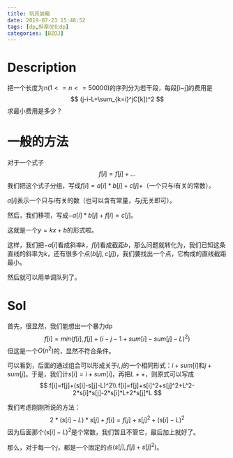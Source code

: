 ```yaml
---
title: 玩具装箱
date: 2019-07-23 15:48:52
tags: [dp,斜率优化dp]
categories: [BZOJ]
---
```


# Description

把一个长度为n($1<=n<=50000$)的序列分为若干段，每段[i~j]的费用是
$$
(j-i-L+\sum_{k=i}^jC[k])^2
$$
求最小费用是多少？

<!--more-->


# 一般的方法

对于一个式子
$$
f[i]=f[j]+...
$$
我们把这个式子分组，写成$f[i]=a[i]*b[j]+c[j]+$（一个只与i有关的常数）。

$a[i]$表示一个只与$i$有关的数（也可以含有常量，与$j$无关即可）。

然后，我们移项，写成$-a[i]*b[j]+f[i]=c[j]$。

这就是一个$y=kx+b$的形式啦。

这样，我们把$-a[i]$看成斜率$k$，$f[i]$看成截距$b$，那么问题就转化为，我们已知这条直线的斜率为$k$，还有很多个点$(b[j],c[j])$，我们要找出一个点，它构成的直线截距最小。

然后就可以用单调队列了。

# Sol

首先，很显然，我们能想出一个暴力dp
$$
f[i]=min(f[i],f[j]+(i-j-1+sum[i]-sum[j]-L)^2)
$$
但这是一个$O(n^2)$的，显然不符合条件。

可以看到，后面的通过组合可以形成关于$i,j$的一个相同形式：$i+sum[i]$和$j+sum[j]$。于是，我们计$s[i]=i+sum[i]$，再把$L++$，则原式可以写成
$$
f[i]=f[j]+(s[i]-s[j]-L)^2\\
f[i]=f[j]+s[i]^2+s[j]^2+L^2-2*s[i]*s[j]-2*s[i]*L+2*s[j]*L
$$

我们考虑刚刚所说的方法：
$$
2*(s[i]-L)*s[j]+f[i]=f[j]+s[j]^2+(s[i]-L)^2
$$
因为后面那个$(s[i]-L)^2$是个常数，我们暂且不管它，最后加上就好了。

那么，对于每一个$j$，都是一个固定的点$(s[j],f[j]+s[j]^2)$。












